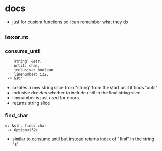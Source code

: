 # docs
* just for custom functions so i can remember what they do

## lexer.rs
### consume_until
        string: &str,
        until: char,
        inclusive: boolean,
        linenumber: i32,
     -> &str
* creates a new string slice from "string" from the start until it finds "until"
* inclusive decides whether to include until in the final string slice
* linenumber is just used for errors
* returns string slice

### find_char
    s: &str, find: char
     -> Option<i32>
* similar to consume until but instead returns index of "find" in the string "s"

